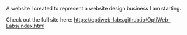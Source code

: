 A website I created to represent a website design business I am starting. 

Check out the full site here: https://optiweb-labs.github.io/OptiWeb-Labs/index.html
